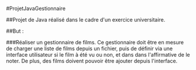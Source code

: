 #ProjetJavaGestionnaire


##Projet de Java réalisé dans le cadre d'un exercice universitaire.

##But :

###Réaliser un gestionnaire de films.
Ce gestionnaire doit être en mesure de charger une liste de films depuis un fichier, puis de définir via une interface utilisateur si le film à été vu ou non, et dans dans l'affirmative de le noter.
De plus, des films doivent pouvoir être ajouter depuis l'interface.
